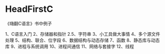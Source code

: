 # HeadFirstC
《嗨翻C语言》书中例子

1、C语言入门
2、存储器和指针
2.5、字符串
3、小工具做大事情
4、多个源文件处理
5、结构、联合、位字段
6、数据结构与动态存储
7、函数
8、静态库与动态库
9、进程与系统调用
10、进程间通信
11、网络与套接字
12、线程

